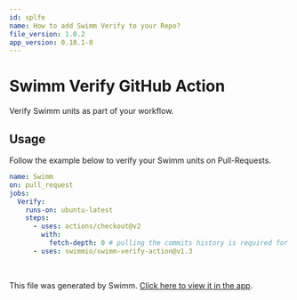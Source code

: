 ```yaml
---
id: splfe
name: How to add Swimm Verify to your Repo?
file_version: 1.0.2
app_version: 0.10.1-0
---
```


# Swimm Verify GitHub Action

Verify Swimm units as part of your workflow.

## Usage

Follow the example below to verify your Swimm units on Pull-Requests.

```yaml
name: Swimm
on: pull_request
jobs:
  Verify:
    runs-on: ubuntu-latest
    steps:
      - uses: actions/checkout@v2
        with:
          fetch-depth: 0 # pulling the commits history is required for the verification to function properly
      - uses: swimmio/swimm-verify-action@v1.3
```

<br/>

This file was generated by Swimm. [Click here to view it in the app](https://app.swimm.io/repos/Z2l0aHViJTNBJTNBc3dpbW0tdmVyaWZ5LWFjdGlvbiUzQSUzQXN3aW1taW8=/docs/splfe).